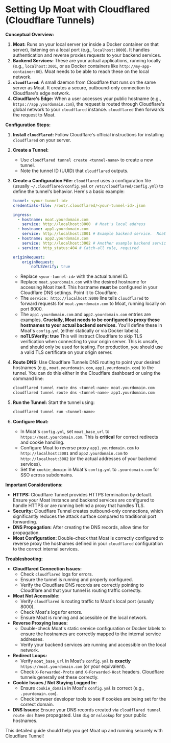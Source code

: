 # Setting Up Moat with Cloudflared (Cloudflare Tunnels)

**Conceptual Overview:**

1.  **Moat:** Runs on your local server (or inside a Docker container on that server), listening on a local port (e.g., `localhost:8000`). It handles authentication and reverse proxies requests to your backend services.
2.  **Backend Services:** These are your actual applications, running locally (e.g., `localhost:3001`, or as Docker containers like `http://my-app-container:80`). Moat needs to be able to reach these on the local network.
3.  **`cloudflared`:** A small daemon from Cloudflare that runs on the same server as Moat. It creates a secure, outbound-only connection to Cloudflare's edge network.
4.  **Cloudflare's Edge:** When a user accesses your public hostname (e.g., `https://app.yourdomain.com`), the request is routed through Cloudflare's global network to your `cloudflared` instance. `cloudflared` then forwards the request to Moat.

**Configuration Steps:**

1.  **Install `cloudflared`:** Follow Cloudflare's official instructions for installing `cloudflared` on your server.
2.  **Create a Tunnel:**
    *   Use `cloudflared tunnel create <tunnel-name>` to create a new tunnel.
    *   Note the tunnel ID (UUID) that `cloudflared` outputs.
3.  **Create a Configuration File:**  `cloudflared` uses a configuration file (usually `~/.cloudflared/config.yml` or `/etc/cloudflared/config.yml`) to define the tunnel's behavior.  Here's a basic example:

    ```yaml
    tunnel: <your-tunnel-id>
    credentials-file: /root/.cloudflared/<your-tunnel-id>.json

    ingress:
      - hostname: moat.yourdomain.com
        service: http://localhost:8000  # Moat's local address
      - hostname: app1.yourdomain.com
        service: http://localhost:3001 # Example backend service.  Moat MUST protect this!
      - hostname: app2.yourdomain.com
        service: http://localhost:3002 # Another example backend service
      - service: http_status:404 # Catch-all rule, required

    originRequest:
        originRequest:
            noTLSVerify: true
    ```

    *   Replace `<your-tunnel-id>` with the actual tunnel ID.
    *   Replace `moat.yourdomain.com` with the desired hostname for accessing Moat itself.  This hostname **must** be configured in your Cloudflare DNS settings. Point it to Cloudflare.
    *   The `service: http://localhost:8000` line tells `cloudflared` to forward requests for `moat.yourdomain.com` to Moat, running locally on port 8000.
    *   The `app1.yourdomain.com` and `app2.yourdomain.com` entries are examples. **Crucially, Moat needs to be configured to proxy these hostnames to your actual backend services.**  You'll define these in Moat's `config.yml` (either statically or via Docker labels).
    *   **noTLSVerify: true** This will instruct Cloudflare to skip TLS verification when connecting to your origin server. This is unsafe, and should only be used for testing. For production, you should use a valid TLS certificate on your origin server.
4.  **Route DNS:** Use Cloudflare Tunnels DNS routing to point your desired hostnames (e.g., `moat.yourdomain.com`, `app1.yourdomain.com`) to the tunnel. You can do this either in the Cloudflare dashboard or using the command line:

    ```bash
    cloudflared tunnel route dns <tunnel-name> moat.yourdomain.com
    cloudflared tunnel route dns <tunnel-name> app1.yourdomain.com
    ```

5.  **Run the Tunnel:** Start the tunnel using:

    ```bash
    cloudflared tunnel run <tunnel-name>
    ```

6.  **Configure Moat:**
    *   In Moat's `config.yml`, set `moat_base_url` to `https://moat.yourdomain.com`. This is **critical** for correct redirects and cookie handling.
    *   Configure Moat to reverse proxy `app1.yourdomain.com` to `http://localhost:3001` and `app2.yourdomain.com` to `http://localhost:3002` (or the actual addresses of your backend services).
    *   Set the `cookie_domain` in Moat's `config.yml` to `.yourdomain.com` for SSO across subdomains.

**Important Considerations:**

*   **HTTPS:** Cloudflare Tunnel provides HTTPS termination by default. Ensure your Moat instance and backend services are configured to handle HTTPS or are running behind a proxy that handles TLS.
*   **Security:** Cloudflare Tunnel creates outbound-only connections, which significantly reduces the attack surface compared to traditional port forwarding.
*   **DNS Propagation:** After creating the DNS records, allow time for propagation.
*   **Moat Configuration:** Double-check that Moat is correctly configured to reverse proxy the hostnames defined in your `cloudflared` configuration to the correct internal services.

**Troubleshooting:**

*   **Cloudflared Connection Issues:**
    *   Check `cloudflared` logs for errors.
    *   Ensure the tunnel is running and properly configured.
    *   Verify the Cloudflare DNS records are correctly pointing to Cloudflare and that your tunnel is routing traffic correctly.
*   **Moat Not Accessible:**
    *   Verify `cloudflared` is routing traffic to Moat's local port (usually 8000).
    *   Check Moat's logs for errors.
    *   Ensure Moat is running and accessible on the local network.
*   **Reverse Proxying Issues:**
    *   Double-check Moat's static service configuration or Docker labels to ensure the hostnames are correctly mapped to the internal service addresses.
    *   Verify your backend services are running and accessible on the local network.
*   **Redirect Loops:**
    *   Verify `moat_base_url` in Moat's `config.yml` is **exactly** `https://moat.yourdomain.com` (or your equivalent).
    *   Check `X-Forwarded-Proto` and `X-Forwarded-Host` headers. Cloudflare tunnels generally set these correctly.
*   **Cookie Issues / Not Staying Logged In:**
    *   Ensure `cookie_domain` in Moat's `config.yml` is correct (e.g., `.yourdomain.com`).
    *   Check browser developer tools to see if cookies are being set for the correct domain.
*   **DNS Issues:** Ensure your DNS records created via `cloudflared tunnel route dns` have propagated. Use `dig` or `nslookup` for your public hostnames.

This detailed guide should help you get Moat up and running securely with Cloudflare Tunnel!
